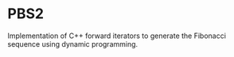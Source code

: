# PBS2
Implementation of C++ forward iterators to generate the Fibonacci sequence using dynamic programming. 
